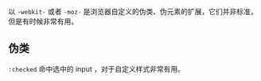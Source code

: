 
以 `-webkit-` 或者 `-moz-` 是浏览器自定义的伪类、伪元素的扩展，它们并非标准，但是有时候非常有用。

## 伪类

`:checked` 命中选中的 input ，对于自定义样式非常有用。